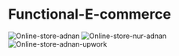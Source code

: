 # Functional-E-commerce
![Online-store-adnan](https://github.com/user-attachments/assets/86db526e-6d6d-4d8d-a9a3-d42dd2f2eeb5)
![Online-store-nur-adnan](https://github.com/user-attachments/assets/cd58d299-b4dc-4f71-bb0d-b740b0b398e6)
![Online-store-adnan-upwork](https://github.com/user-attachments/assets/f32b9f63-d61b-4629-b5e0-22196f00b131)
